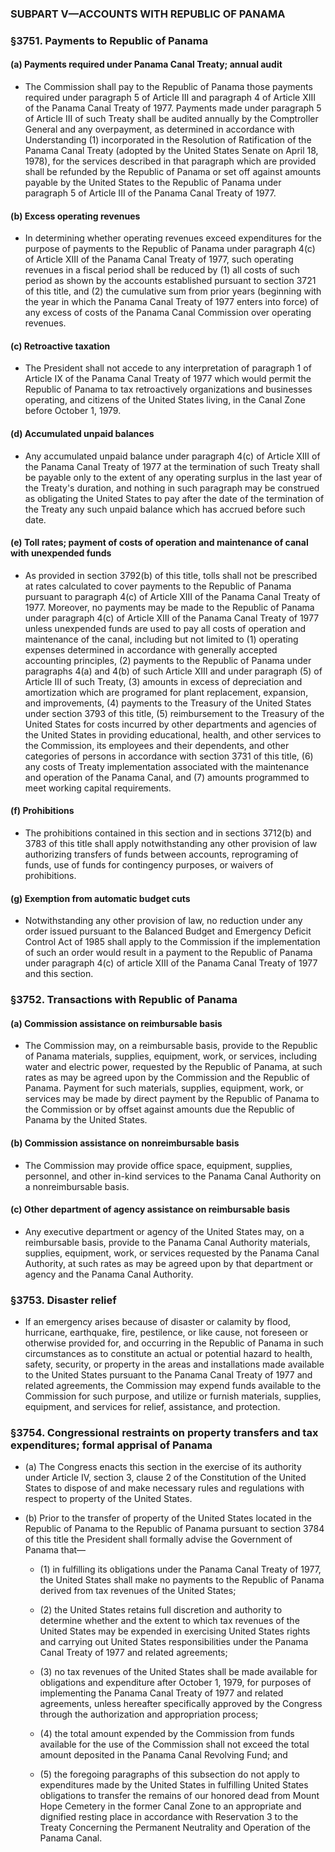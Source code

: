 ### SUBPART V—ACCOUNTS WITH REPUBLIC OF PANAMA

### §3751. Payments to Republic of Panama
#### (a) Payments required under Panama Canal Treaty; annual audit
* The Commission shall pay to the Republic of Panama those payments required under paragraph 5 of Article III and paragraph 4 of Article XIII of the Panama Canal Treaty of 1977. Payments made under paragraph 5 of Article III of such Treaty shall be audited annually by the Comptroller General and any overpayment, as determined in accordance with Understanding (1) incorporated in the Resolution of Ratification of the Panama Canal Treaty (adopted by the United States Senate on April 18, 1978), for the services described in that paragraph which are provided shall be refunded by the Republic of Panama or set off against amounts payable by the United States to the Republic of Panama under paragraph 5 of Article III of the Panama Canal Treaty of 1977.

#### (b) Excess operating revenues
* In determining whether operating revenues exceed expenditures for the purpose of payments to the Republic of Panama under paragraph 4(c) of Article XIII of the Panama Canal Treaty of 1977, such operating revenues in a fiscal period shall be reduced by (1) all costs of such period as shown by the accounts established pursuant to section 3721 of this title, and (2) the cumulative sum from prior years (beginning with the year in which the Panama Canal Treaty of 1977 enters into force) of any excess of costs of the Panama Canal Commission over operating revenues.

#### (c) Retroactive taxation
* The President shall not accede to any interpretation of paragraph 1 of Article IX of the Panama Canal Treaty of 1977 which would permit the Republic of Panama to tax retroactively organizations and businesses operating, and citizens of the United States living, in the Canal Zone before October 1, 1979.

#### (d) Accumulated unpaid balances
* Any accumulated unpaid balance under paragraph 4(c) of Article XIII of the Panama Canal Treaty of 1977 at the termination of such Treaty shall be payable only to the extent of any operating surplus in the last year of the Treaty's duration, and nothing in such paragraph may be construed as obligating the United States to pay after the date of the termination of the Treaty any such unpaid balance which has accrued before such date.

#### (e) Toll rates; payment of costs of operation and maintenance of canal with unexpended funds
* As provided in section 3792(b) of this title, tolls shall not be prescribed at rates calculated to cover payments to the Republic of Panama pursuant to paragraph 4(c) of Article XIII of the Panama Canal Treaty of 1977. Moreover, no payments may be made to the Republic of Panama under paragraph 4(c) of Article XIII of the Panama Canal Treaty of 1977 unless unexpended funds are used to pay all costs of operation and maintenance of the canal, including but not limited to (1) operating expenses determined in accordance with generally accepted accounting principles, (2) payments to the Republic of Panama under paragraphs 4(a) and 4(b) of such Article XIII and under paragraph (5) of Article III of such Treaty, (3) amounts in excess of depreciation and amortization which are programed for plant replacement, expansion, and improvements, (4) payments to the Treasury of the United States under section 3793 of this title, (5) reimbursement to the Treasury of the United States for costs incurred by other departments and agencies of the United States in providing educational, health, and other services to the Commission, its employees and their dependents, and other categories of persons in accordance with section 3731 of this title, (6) any costs of Treaty implementation associated with the maintenance and operation of the Panama Canal, and (7) amounts programmed to meet working capital requirements.

#### (f) Prohibitions
* The prohibitions contained in this section and in sections 3712(b) and 3783 of this title shall apply notwithstanding any other provision of law authorizing transfers of funds between accounts, reprograming of funds, use of funds for contingency purposes, or waivers of prohibitions.

#### (g) Exemption from automatic budget cuts
* Notwithstanding any other provision of law, no reduction under any order issued pursuant to the Balanced Budget and Emergency Deficit Control Act of 1985 shall apply to the Commission if the implementation of such an order would result in a payment to the Republic of Panama under paragraph 4(c) of article XIII of the Panama Canal Treaty of 1977 and this section.

### §3752. Transactions with Republic of Panama
#### (a) Commission assistance on reimbursable basis
* The Commission may, on a reimbursable basis, provide to the Republic of Panama materials, supplies, equipment, work, or services, including water and electric power, requested by the Republic of Panama, at such rates as may be agreed upon by the Commission and the Republic of Panama. Payment for such materials, supplies, equipment, work, or services may be made by direct payment by the Republic of Panama to the Commission or by offset against amounts due the Republic of Panama by the United States.

#### (b) Commission assistance on nonreimbursable basis
* The Commission may provide office space, equipment, supplies, personnel, and other in-kind services to the Panama Canal Authority on a nonreimbursable basis.

#### (c) Other department of agency assistance on reimbursable basis
* Any executive department or agency of the United States may, on a reimbursable basis, provide to the Panama Canal Authority materials, supplies, equipment, work, or services requested by the Panama Canal Authority, at such rates as may be agreed upon by that department or agency and the Panama Canal Authority.

### §3753. Disaster relief
* If an emergency arises because of disaster or calamity by flood, hurricane, earthquake, fire, pestilence, or like cause, not foreseen or otherwise provided for, and occurring in the Republic of Panama in such circumstances as to constitute an actual or potential hazard to health, safety, security, or property in the areas and installations made available to the United States pursuant to the Panama Canal Treaty of 1977 and related agreements, the Commission may expend funds available to the Commission for such purpose, and utilize or furnish materials, supplies, equipment, and services for relief, assistance, and protection.

### §3754. Congressional restraints on property transfers and tax expenditures; formal apprisal of Panama
* (a) The Congress enacts this section in the exercise of its authority under Article IV, section 3, clause 2 of the Constitution of the United States to dispose of and make necessary rules and regulations with respect to property of the United States.

* (b) Prior to the transfer of property of the United States located in the Republic of Panama to the Republic of Panama pursuant to section 3784 of this title the President shall formally advise the Government of Panama that—

  * (1) in fulfilling its obligations under the Panama Canal Treaty of 1977, the United States shall make no payments to the Republic of Panama derived from tax revenues of the United States;

  * (2) the United States retains full discretion and authority to determine whether and the extent to which tax revenues of the United States may be expended in exercising United States rights and carrying out United States responsibilities under the Panama Canal Treaty of 1977 and related agreements;

  * (3) no tax revenues of the United States shall be made available for obligations and expenditure after October 1, 1979, for purposes of implementing the Panama Canal Treaty of 1977 and related agreements, unless hereafter specifically approved by the Congress through the authorization and appropriation process;

  * (4) the total amount expended by the Commission from funds available for the use of the Commission shall not exceed the total amount deposited in the Panama Canal Revolving Fund; and

  * (5) the foregoing paragraphs of this subsection do not apply to expenditures made by the United States in fulfilling United States obligations to transfer the remains of our honored dead from Mount Hope Cemetery in the former Canal Zone to an appropriate and dignified resting place in accordance with Reservation 3 to the Treaty Concerning the Permanent Neutrality and Operation of the Panama Canal.